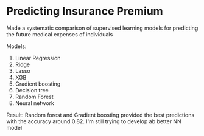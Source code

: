 # Predicting Insurance Premium

Made a systematic comparison of supervised learning models for predicting the future medical expenses of individuals

Models:
1. Linear Regression
2. Ridge
3. Lasso
4. XGB
5. Gradient boosting
7. Decision tree
8. Random Forest
9. Neural network

Result: Random forest and Gradient boosting provided the best predictions with the accuracy around 0.82. I'm still trying to develop ab better NN model
